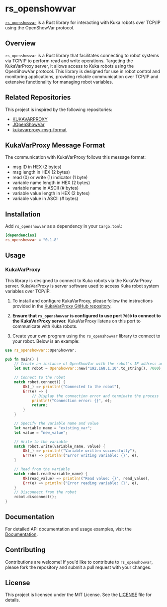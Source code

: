 # rs_openshowvar

[`rs_openshowvar`](https://crates.io/crates/rs_openshowvar) is a Rust library for interacting with Kuka robots over TCP/IP using the OpenShowVar protocol.

## Overview

`rs_openshowvar` is a Rust library that facilitates connecting to robot systems via TCP/IP to perform read and write operations. Targeting the KukaVarProxy server, it allows access to Kuka robots using the OpenShowVar protocol. This library is designed for use in robot control and monitoring applications, providing reliable communication over TCP/IP and extensive functionality for managing robot variables.

## Related Repositories

This project is inspired by the following repositories:

- [KUKAVARPROXY](https://github.com/ImtsSrl/KUKAVARPROXY)
- [JOpenShowVar](https://github.com/aauc-mechlab/JOpenShowVar)
- [kukavarproxy-msg-format](https://github.com/ahmad-saeed/kukavarproxy-msg-format)

## KukaVarProxy Message Format

The communication with KukaVarProxy follows this message format:

- msg ID in HEX (2 bytes)
- msg length in HEX (2 bytes)
- read (0) or write (1) indicator (1 byte)
- variable name length in HEX (2 bytes)
- variable name in ASCII (# bytes)
- variable value length in HEX (2 bytes)
- variable value in ASCII (# bytes)

## Installation

Add `rs_openshowvar` as a dependency in your `Cargo.toml`:

```toml
[dependencies]
rs_openshowvar = "0.1.8"
```

## Usage

### KukaVarProxy

This library is designed to connect to Kuka robots via the KukaVarProxy server. KukaVarProxy is server software used to access Kuka robot system variables over TCP/IP.

1. To install and configure KukaVarProxy, please follow the instructions provided in the [KukaVarProxy GitHub repository](https://github.com/ImtsSrl/KUKAVARPROXY).

2. **Ensure that `rs_openshowvar` is configured to use port `7000` to connect to the KukaVarProxy server.** KukaVarProxy listens on this port to communicate with Kuka robots.

3. Create your own program using the `rs_openshowvar` library to connect to your robot. Below is an example:

```rust
use rs_openshowvar::OpenShowVar;

pub fn main() {
    // Create an instance of OpenShowVar with the robot's IP address and port
    let mut robot = OpenShowVar::new("192.168.1.10".to_string(), 7000);

    // Connect to the robot
    match robot.connect() {
        Ok(_) => println!("Connected to the robot"),
        Err(e) => {
            // Display the connection error and terminate the process
            println!("Connection error: {}", e);
            return;
        }
    }

    // Specify the variable name and value
    let variable_name = "existing_var";
    let value = "new_value";

    // Write to the variable
    match robot.write(variable_name, value) {
        Ok(_) => println!("Variable written successfully"),
        Err(e) => println!("Error writing variable: {}", e),
    }

    // Read from the variable
    match robot.read(variable_name) {
        Ok(read_value) => println!("Read value: {}", read_value),
        Err(e) => println!("Error reading variable: {}", e),
    }
    // Disconnect from the robot
    robot.disconnect();
}
```

## Documentation

For detailed API documentation and usage examples, visit the [Documentation](https://docs.rs/rs_openshowvar).

## Contributing

Contributions are welcome! If you'd like to contribute to `rs_openshowvar`, please fork the repository and submit a pull request with your changes.

## License

This project is licensed under the MIT License. See the [LICENSE](LICENSE) file for details.
